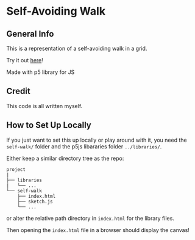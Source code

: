 # Self-Avoiding Walk

## General Info

This is a representation of a self-avoiding walk in a grid.

Try it out [here](https://matthiebl.github.io/visuals/self-walk/)!

Made with p5 library for JS

## Credit

This code is all written myself.



## How to Set Up Locally

If you just want to set this up locally or play around with it, you need
the `self-walk/` folder and the p5js libararies
folder `../libraries/`.

Either keep a similar directory tree as the repo:
```
project
|
├── libraries
|   └── ...
└── self-walk
    ├── index.html
    ├── sketch.js
    └── ...
```

or alter the relative path directory in `index.html` for the library files.

Then opening the `index.html` file in a browser should display the canvas!
